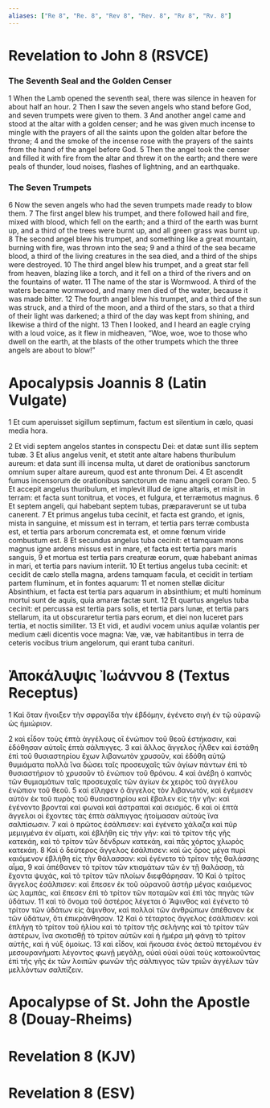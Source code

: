 ```yaml
---
aliases: ["Re 8", "Re. 8", "Rev 8", "Rev. 8", "Rv 8", "Rv. 8"]
---
```



# Revelation to John 8 (RSVCE)

### The Seventh Seal and the Golden Censer
1 When the Lamb opened the seventh seal, there was silence in heaven for about half an hour.
2 Then I saw the seven angels who stand before God, and seven trumpets were given to them.
3 And another angel came and stood at the altar with a golden censer; and he was given much incense to mingle with the prayers of all the saints upon the golden altar before the throne;
4 and the smoke of the incense rose with the prayers of the saints from the hand of the angel before God.
5 Then the angel took the censer and filled it with fire from the altar and threw it on the earth; and there were peals of thunder, loud noises, flashes of lightning, and an earthquake.
### The Seven Trumpets
6 Now the seven angels who had the seven trumpets made ready to blow them.
7 The first angel blew his trumpet, and there followed hail and fire, mixed with blood, which fell on the earth; and a third of the earth was burnt up, and a third of the trees were burnt up, and all green grass was burnt up.
8 The second angel blew his trumpet, and something like a great mountain, burning with fire, was thrown into the sea;
9 and a third of the sea became blood, a third of the living creatures in the sea died, and a third of the ships were destroyed.
10 The third angel blew his trumpet, and a great star fell from heaven, blazing like a torch, and it fell on a third of the rivers and on the fountains of water.
11 The name of the star is Wormwood. A third of the waters became wormwood, and many men died of the water, because it was made bitter.
12 The fourth angel blew his trumpet, and a third of the sun was struck, and a third of the moon, and a third of the stars, so that a third of their light was darkened; a third of the day was kept from shining, and likewise a third of the night.
13 Then I looked, and I heard an eagle crying with a loud voice, as it flew in midheaven, “Woe, woe, woe to those who dwell on the earth, at the blasts of the other trumpets which the three angels are about to blow!”


# Apocalypsis Joannis 8 (Latin Vulgate)

1 Et cum aperuisset sigillum septimum, factum est silentium in cælo, quasi media hora.

2 Et vidi septem angelos stantes in conspectu Dei: et datæ sunt illis septem tubæ.
3 Et alius angelus venit, et stetit ante altare habens thuribulum aureum: et data sunt illi incensa multa, ut daret de orationibus sanctorum omnium super altare aureum, quod est ante thronum Dei.
4 Et ascendit fumus incensorum de orationibus sanctorum de manu angeli coram Deo.
5 Et accepit angelus thuribulum, et implevit illud de igne altaris, et misit in terram: et facta sunt tonitrua, et voces, et fulgura, et terræmotus magnus.
6 Et septem angeli, qui habebant septem tubas, præparaverunt se ut tuba canerent.
7 Et primus angelus tuba cecinit, et facta est grando, et ignis, mista in sanguine, et missum est in terram, et tertia pars terræ combusta est, et tertia pars arborum concremata est, et omne fœnum viride combustum est.
8 Et secundus angelus tuba cecinit: et tamquam mons magnus igne ardens missus est in mare, et facta est tertia pars maris sanguis,
9 et mortua est tertia pars creaturæ eorum, quæ habebant animas in mari, et tertia pars navium interiit.
10 Et tertius angelus tuba cecinit: et cecidit de cælo stella magna, ardens tamquam facula, et cecidit in tertiam partem fluminum, et in fontes aquarum:
11 et nomen stellæ dicitur Absinthium, et facta est tertia pars aquarum in absinthium; et multi hominum mortui sunt de aquis, quia amaræ factæ sunt.
12 Et quartus angelus tuba cecinit: et percussa est tertia pars solis, et tertia pars lunæ, et tertia pars stellarum, ita ut obscuraretur tertia pars eorum, et diei non luceret pars tertia, et noctis similiter.
13 Et vidi, et audivi vocem unius aquilæ volantis per medium cæli dicentis voce magna: Væ, væ, væ habitantibus in terra de ceteris vocibus trium angelorum, qui erant tuba canituri.


# Ἀποκάλυψις Ἰωάννου 8 (Textus Receptus)

1 Καὶ ὅταν ἤνοιξεν τὴν σφραγῖδα τὴν ἑβδόμην, ἐγένετο σιγὴ ἐν τῷ οὐρανῷ ὡς ἡμιώριον.

2 καὶ εἶδον τοὺς ἑπτὰ ἀγγέλους οἳ ἐνώπιον τοῦ θεοῦ ἑστήκασιν, καὶ ἐδόθησαν αὐτοῖς ἑπτὰ σάλπιγγες.
3 καὶ ἄλλος ἄγγελος ἦλθεν καὶ ἐστάθη ἐπὶ τοῦ θυσιαστηρίου ἔχων λιβανωτὸν χρυσοῦν, καὶ ἐδόθη αὐτῷ θυμιάματα πολλὰ ἵνα δώσει ταῖς προσευχαῖς τῶν ἁγίων πάντων ἐπὶ τὸ θυσιαστήριον τὸ χρυσοῦν τὸ ἐνώπιον τοῦ θρόνου.
4 καὶ ἀνέβη ὁ καπνὸς τῶν θυμιαμάτων ταῖς προσευχαῖς τῶν ἁγίων ἐκ χειρὸς τοῦ ἀγγέλου ἐνώπιον τοῦ θεοῦ.
5 καὶ εἴληφεν ὁ ἄγγελος τὸν λιβανωτόν, καὶ ἐγέμισεν αὐτὸν ἐκ τοῦ πυρὸς τοῦ θυσιαστηρίου καὶ ἔβαλεν εἰς τὴν γῆν: καὶ ἐγένοντο βρονταὶ καὶ φωναὶ καὶ ἀστραπαὶ καὶ σεισμός.
6 καὶ οἱ ἑπτὰ ἄγγελοι οἱ ἔχοντες τὰς ἑπτὰ σάλπιγγας ἡτοίμασαν αὐτοὺς ἵνα σαλπίσωσιν.
7 καὶ ὁ πρῶτος ἐσάλπισεν: καὶ ἐγένετο χάλαζα καὶ πῦρ μεμιγμένα ἐν αἵματι, καὶ ἐβλήθη εἰς τὴν γῆν: καὶ τὸ τρίτον τῆς γῆς κατεκάη, καὶ τὸ τρίτον τῶν δένδρων κατεκάη, καὶ πᾶς χόρτος χλωρὸς κατεκάη.
8 Καὶ ὁ δεύτερος ἄγγελος ἐσάλπισεν: καὶ ὡς ὄρος μέγα πυρὶ καιόμενον ἐβλήθη εἰς τὴν θάλασσαν: καὶ ἐγένετο τὸ τρίτον τῆς θαλάσσης αἷμα,
9 καὶ ἀπέθανεν τὸ τρίτον τῶν κτισμάτων τῶν ἐν τῇ θαλάσσῃ, τὰ ἔχοντα ψυχάς, καὶ τὸ τρίτον τῶν πλοίων διεφθάρησαν.
10 Καὶ ὁ τρίτος ἄγγελος ἐσάλπισεν: καὶ ἔπεσεν ἐκ τοῦ οὐρανοῦ ἀστὴρ μέγας καιόμενος ὡς λαμπάς, καὶ ἔπεσεν ἐπὶ τὸ τρίτον τῶν ποταμῶν καὶ ἐπὶ τὰς πηγὰς τῶν ὑδάτων.
11 καὶ τὸ ὄνομα τοῦ ἀστέρος λέγεται ὁ Ἄψινθος καὶ ἐγένετο τὸ τρίτον τῶν ὑδάτων εἰς ἄψινθον, καὶ πολλοὶ τῶν ἀνθρώπων ἀπέθανον ἐκ τῶν ὑδάτων, ὅτι ἐπικράνθησαν.
12 Καὶ ὁ τέταρτος ἄγγελος ἐσάλπισεν: καὶ ἐπλήγη τὸ τρίτον τοῦ ἡλίου καὶ τὸ τρίτον τῆς σελήνης καὶ τὸ τρίτον τῶν ἀστέρων, ἵνα σκοτισθῇ τὸ τρίτον αὐτῶν καὶ ἡ ἡμέρα μὴ φάνῃ τὸ τρίτον αὐτῆς, καὶ ἡ νὺξ ὁμοίως.
13 καὶ εἶδον, καὶ ἤκουσα ἑνὸς ἀετοῦ πετομένου ἐν μεσουρανήματι λέγοντος φωνῇ μεγάλῃ, οὐαὶ οὐαὶ οὐαὶ τοὺς κατοικοῦντας ἐπὶ τῆς γῆς ἐκ τῶν λοιπῶν φωνῶν τῆς σάλπιγγος τῶν τριῶν ἀγγέλων τῶν μελλόντων σαλπίζειν.


# Apocalypse of St. John the Apostle 8 (Douay-Rheims)


# Revelation 8 (KJV)


# Revelation 8 (ESV)

